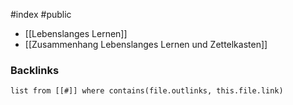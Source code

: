 #index #public

- [[Lebenslanges Lernen]]
- [[Zusammenhang Lebenslanges Lernen und Zettelkasten]]


### Backlinks
```dataview 
list from [[#]] where contains(file.outlinks, this.file.link)
```

